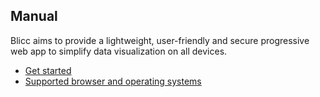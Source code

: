## Manual

Blicc aims to provide a lightweight, user-friendly and secure progressive web app to simplify data visualization on all devices.

- [Get started](docs/get-started)
- [Supported browser and operating systems](docs/supported)
